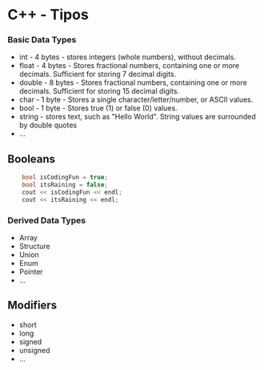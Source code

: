 # C++ - Tipos

### Basic Data Types

- int - 4 bytes - stores integers (whole numbers), without decimals.
- float - 4 bytes - Stores fractional numbers, containing one or more decimals. Sufficient for storing 7 decimal digits.
- double - 8 bytes - Stores fractional numbers, containing one or more decimals. Sufficient for storing 15 decimal digits.
- char - 1 byte - Stores a single character/letter/number, or ASCII values.
- bool - 1 byte - Stores true (1) or false (0) values.
- string - stores text, such as "Hello World". String values are surrounded by double quotes
- ...

## Booleans

~~~cpp
    bool isCodingFun = true;
    bool itsRaining = false;
    cout << isCodingFun << endl; 
    cout << itsRaining << endl;    
~~~

### Derived Data Types

- Array
- Structure
- Union
- Enum
- Pointer
- ...

## Modifiers

- short
- long
- signed
- unsigned
- ...